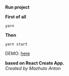  
 **Run project**
 
 **First of all**
 ```
 yarn
 ```
 **Then**
 ```
 yarn start
 ```
 DEMO: [here](https://antonmazhuto.github.io)
 
 __based on React Create App.__<br>
 _Created by Mazhuto Anton_
